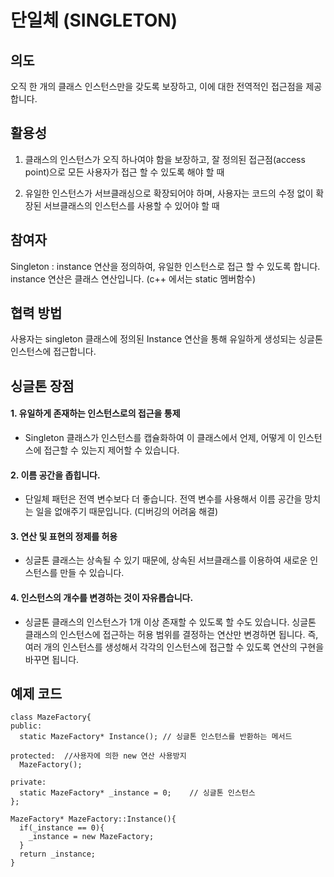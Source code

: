 # 단일체 (SINGLETON)
  
  ## 의도
  
  오직 한 개의 클래스 인스턴스만을 갖도록 보장하고, 이에 대한 전역적인 접근점을 제공합니다.
  
  
  ## 활용성
  
  1. 클래스의 인스턴스가 오직 하나여야 함을 보장하고, 잘 정의된 접근점(access point)으로 모든 사용자가 접근 할 수 있도록 해야 할 때
  
  2. 유일한 인스턴스가 서브클래싱으로 확장되어야 하며, 사용자는 코드의 수정 없이 확장된 서브클래스의 인스턴스를 사용할 수 있어야 할 때
  
  
  ## 참여자
  
  Singleton : instance 연산을 정의하여, 유일한 인스턴스로 접근 할 수 있도록 합니다. instance 연산은 클래스 연산입니다. (c++ 에서는 static 멤버함수)
  
  
  ## 협력 방법
  
  사용자는 singleton 클래스에 정의된 Instance 연산을 통해 유일하게 생성되는 싱글톤 인스턴스에 접근합니다.
  
  
  ## 싱글톤 장점
  
  #### 1. 유일하게 존재하는 인스턴스로의 접근을 통제
  
  - Singleton 클래스가 인스턴스를 캡슐화하여 이 클래스에서 언제, 어떻게 이 인스턴스에 접근할 수 있는지 제어할 수 있습니다.
  
  #### 2. 이름 공간을 좁힙니다.
  
  - 단일체 패턴은 전역 변수보다 더 좋습니다. 전역 변수를 사용해서 이름 공간을 망치는 일을 없애주기 때문입니다. (디버깅의 어려움 해결)
  
  #### 3. 연산 및 표현의 정제를 허용
  
  - 싱글톤 클래스는 상속될 수 있기 때문에, 상속된 서브클래스를 이용하여 새로운 인스턴스를 만들 수 있습니다.
  
  #### 4. 인스턴스의 개수를 변경하는 것이 자유롭습니다.
  
  - 싱글톤 클래스의 인스턴스가 1개 이상 존재할 수 있도록 할 수도 있습니다. 싱글톤 클래스의 인스턴스에 접근하는 허용 범위를
  결정하는 연산만 변경하면 됩니다. 즉, 여러 개의 인스턴스를 생성해서 각각의 인스턴스에 접근할 수 있도록 연산의 구현을 바꾸면 됩니다.
  
  
  ## 예제 코드
  
  ```
  class MazeFactory{
  public:
    static MazeFactory* Instance(); // 싱글톤 인스턴스를 반환하는 메서드
    
  protected:  //사용자에 의한 new 연산 사용방지
    MazeFactory();
    
  private:
    static MazeFactory* _instance = 0;    // 싱글톤 인스턴스
  };
  
  ```
  
  ```
  MazeFactory* MazeFactory::Instance(){
    if(_instance == 0){
      _instance = new MazeFactory;
    }
    return _instance;
  }
  ```
